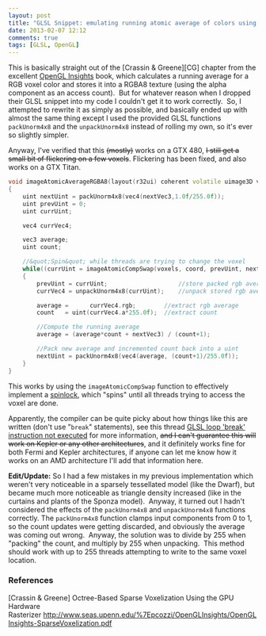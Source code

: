 ```yaml
---
layout: post
title: "GLSL Snippet: emulating running atomic average of colors using imageAtomicCompSwap"
date: 2013-02-07 12:12
comments: true
tags: [GLSL, OpenGL]
---
```


This is basically straight out of the [Crassin & Greene][CG] chapter from the excellent <a href="http://openglinsights.com/">OpenGL Insights</a> book, which calculates a running average for a RGB voxel color and stores it into a RGBA8 texture (using the alpha component as an access count).  But for whatever reason when I dropped their GLSL snippet into my code I couldn't get it to work correctly.  So, I attempted to rewrite it as simply as possible, and basically ended up with almost the same thing except I used the provided GLSL functions `packUnorm4x8` and the `unpackUnorm4x8` instead of rolling my own, so it's ever so slightly simpler.

Anyway, I've verified that this <del>(mostly)</del> works on a GTX 480, <del>I still get a small bit of flickering on a few voxels</del>. Flickering has been fixed, and also works on a GTX Titan.

~~~cpp
void imageAtomicAverageRGBA8(layout(r32ui) coherent volatile uimage3D voxels, ivec3 coord, vec3 nextVec3)
{
	uint nextUint = packUnorm4x8(vec4(nextVec3,1.0f/255.0f));
	uint prevUint = 0;
	uint currUint;

	vec4 currVec4;

	vec3 average;
	uint count;

	//&quot;Spin&quot; while threads are trying to change the voxel
	while((currUint = imageAtomicCompSwap(voxels, coord, prevUint, nextUint)) != prevUint)
	{
		prevUint = currUint;					//store packed rgb average and count
		currVec4 = unpackUnorm4x8(currUint);	//unpack stored rgb average and count

		average =      currVec4.rgb;		//extract rgb average
		count   = uint(currVec4.a*255.0f);	//extract count

		//Compute the running average
		average = (average*count + nextVec3) / (count+1);

		//Pack new average and incremented count back into a uint
		nextUint = packUnorm4x8(vec4(average, (count+1)/255.0f));
	}
}
~~~

This works by using the `imageAtomicCompSwap` function to effectively implement a <a href="http://en.wikipedia.org/wiki/Spinlock">spinlock</a>, which "spins" until all threads trying to access the voxel are done.

Apparently, the compiler can be quite picky about how things like this are written (don't use "`break`" statements), see this thread <a href="https://devtalk.nvidia.com/default/topic/526793/opengl/glsl-loop-39-break-39-instruction-not-executed/">GLSL loop 'break' instruction not executed</a> for more information, <del>and I can't guarantee this will work on Kepler or any other architectures</del>, and it definitely works fine for both Fermi and Kepler architectures, if anyone can let me know how it works on an AMD architecture I'll add that information here.

**Edit/Update:** So I had a few mistakes in my previous implementation which weren't very noticeable in a sparsely tessellated model (like the Dwarf), but became much more noticeable as triangle density increased (like in the curtains and plants of the Sponza model).  Anyway, it turned out I hadn't considered the effects of the `packUnorm4x8` and `unpackUnorm4x8` functions correctly. The `packUnorm4x8` function clamps input components from 0 to 1, so the count updates were getting discarded, and obviously the average was coming out wrong.  Anyway, the solution was to divide by 255 when "packing" the count, and multiply by 255 when unpacking.  This method should work with up to 255 threads attempting to write to the same voxel location.

### References
[<a name="CG"></a>Crassin & Greene] Octree-Based Sparse Voxelization Using the GPU Hardware Rasterizer <a href="http://www.seas.upenn.edu/~pcozzi/OpenGLInsights/OpenGLInsights-SparseVoxelization.pdf">http://www.seas.upenn.edu/%7Epcozzi/OpenGLInsights/OpenGLInsights-SparseVoxelization.pdf</a>

